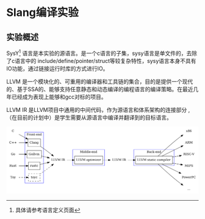 # Slang编译实验
## 实验概述

SysY[^1] 语言是本实验的源语言。是一个c语言的子集，sysy语言是单文件的，去除了c语言中的 include/define/pointer/struct等较复杂特性，sysy语言本身不具有IO功能，通过链接运行时库的方式进行IO。

LLVM 是一个模块化的、可重用的编译器和工具链的集合，目的是提供一个现代的、基于SSA的、能够支持任意静态和动态编译的编程语言的编译策略。在最近几年已经成为表现上能够和gcc对标的项目。

LLVM IR 是LLVM项目中通用的中间代码，作为源语言和体系架构的连接部分  ,（在目前的计划中）是学生需要从源语言中编译并翻译到的目标语言。

![](./pic/llvm_compiler_pipeline.png)

[^1]: 具体请参考语言定义页面
